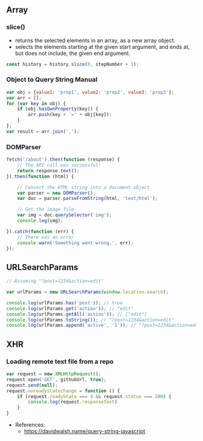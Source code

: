 ## Array
### slice()
- returns the selected elements in an array, as a new array object.
- selects the elements starting at the given start argument, and ends at, but does not include, the given end argument.
```js
const history = history.slice(0, stepNumber + 1);
```

### Object to Query String Manual
```js
var obj = {value1: 'prop1', value2: 'prop2', value3: 'prop3'};
var arr = [];
for (var key in obj) {
    if (obj.hasOwnProperty(key)) {
        arr.push(key + '=' + obj[key]);
    }
};
var result = arr.join(',');
```

### DOMParser
```js
fetch('/about').then(function (response) {
	// The API call was successful!
	return response.text();
}).then(function (html) {

	// Convert the HTML string into a document object
	var parser = new DOMParser();
	var doc = parser.parseFromString(html, 'text/html');

	// Get the image file
	var img = doc.querySelector('img');
	console.log(img);

}).catch(function (err) {
	// There was an error
	console.warn('Something went wrong.', err);
});
```

## URLSearchParams
```js
// Assuming "?post=1234&action=edit"

var urlParams = new URLSearchParams(window.location.search);

console.log(urlParams.has('post')); // true
console.log(urlParams.get('action')); // "edit"
console.log(urlParams.getAll('action')); // ["edit"]
console.log(urlParams.toString()); // "?post=1234&action=edit"
console.log(urlParams.append('active', '1')); // "?post=1234&action=edit&active=1"
```

## XHR

### Loading remote text file from a repo
```js
var request = new XMLHttpRequest();
request.open('GET', githubUrl, true);
request.send(null);
request.onreadystatechange = function () {
	if (request.readyState === 4 && request.status === 200) {
		console.log(request.responseText)
	}
}
```

- References:
	- https://davidwalsh.name/query-string-javascript
